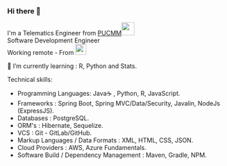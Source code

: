 ### Hi there 👋


I'm a Telematics Engineer from <a href="https://www.pucmm.edu.do/">PUCMM</a><img src="https://media.giphy.com/media/fYSnHlufseco8Fh93Z/giphy.gif" width="30"></br>
Software Development Engineer 
</br>Working remote - From    <span> <img src="https://cdn-icons-png.flaticon.com/512/330/330638.png" width="25"/> 
  
🌱 I’m currently learning :  R, Python and Stats. 
  
  
  Technical skills:
- Programming Languages: Java☕ , Python, R, JavaScript.
- Frameworks : Spring Boot, Spring MVC/Data/Security, Javalin, NodeJs (ExpressJS). 
- Databases : PostgreSQL.
- ORM's : Hibernate, Sequelize. 
- VCS : Git - GitLab/GitHub.
- Markup Languages / Data Formats : XML, HTML, CSS, JSON.
- Cloud Providers : AWS, Azure Fundamentals. 
- Software Build / Dependency Management : Maven, Gradle, NPM.
  
  
<!--
**BrayanMnz/brayanmnz** is a ✨ _special_ ✨ repository because its `README.md` (this file) appears on your GitHub profile.

Here are some ideas to get you started:

- 🔭 I’m currently working on ...
- 🌱 I’m currently learning ...
- 👯 I’m looking to collaborate on ...
- 🤔 I’m looking for help with ...
- 💬 Ask me about ...
- 📫 How to reach me: ...
- 😄 Pronouns: ...
- ⚡ Fun fact: ...
-->
